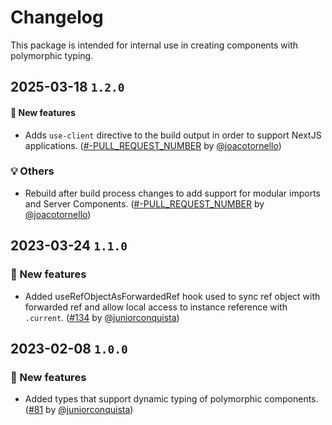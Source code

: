 # Changelog

This package is intended for internal use in creating components with polymorphic typing.

## 2025-03-18 `1.2.0`

#### 🎉 New features

- Adds `use-client` directive to the build output in order to support NextJS applications. ([#-PULL_REQUEST_NUMBER](https://github.com/TiendaNube/nimbus-design-system/pull/-PULL_REQUEST_NUMBER) by [@joacotornello](https://github.com/joacotornello))

### 💡 Others

- Rebuild after build process changes to add support for modular imports and Server Components. ([#-PULL_REQUEST_NUMBER](https://github.com/TiendaNube/nimbus-design-system/pull/-PULL_REQUEST_NUMBER) by [@joacotornello](https://github.com/joacotornello))

## 2023-03-24 `1.1.0`

### 🎉 New features

- Added useRefObjectAsForwardedRef hook used to sync ref object with forwarded ref and allow local access to instance reference with `.current`. ([#134](https://github.com/TiendaNube/nimbus-design-system/pull/134) by [@juniorconquista](https://github.com/juniorconquista))

## 2023-02-08 `1.0.0`

### 🎉 New features

- Added types that support dynamic typing of polymorphic components. ([#81](https://github.com/TiendaNube/nimbus-design-system/pull/81) by [@juniorconquista](https://github.com/juniorconquista))

